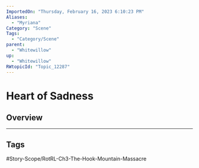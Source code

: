 ```yaml
---
ImportedOn: "Thursday, February 16, 2023 6:10:23 PM"
Aliases:
  - "Myriana"
Category: "Scene"
Tags:
  - "Category/Scene"
parent:
  - "Whitewillow"
up:
  - "Whitewillow"
RWtopicId: "Topic_12287"
---
```

# Heart of Sadness
## Overview

---
## Tags
#Story-Scope/RotRL-Ch3-The-Hook-Mountain-Massacre

